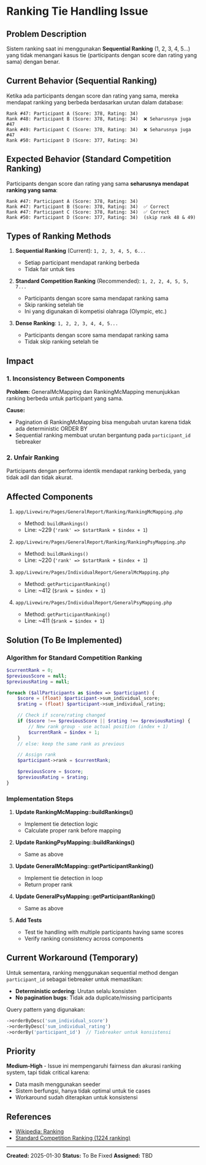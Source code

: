 # Ranking Tie Handling Issue

## Problem Description

Sistem ranking saat ini menggunakan **Sequential Ranking** (1, 2, 3, 4, 5...) yang tidak menangani kasus tie (participants dengan score dan rating yang sama) dengan benar.

## Current Behavior (Sequential Ranking)

Ketika ada participants dengan score dan rating yang sama, mereka mendapat ranking yang berbeda berdasarkan urutan dalam database:

```
Rank #47: Participant A (Score: 378, Rating: 34)
Rank #48: Participant B (Score: 378, Rating: 34)  ❌ Seharusnya juga #47
Rank #49: Participant C (Score: 378, Rating: 34)  ❌ Seharusnya juga #47
Rank #50: Participant D (Score: 377, Rating: 34)
```

## Expected Behavior (Standard Competition Ranking)

Participants dengan score dan rating yang sama **seharusnya mendapat ranking yang sama**:

```
Rank #47: Participant A (Score: 378, Rating: 34)
Rank #47: Participant B (Score: 378, Rating: 34)  ✅ Correct
Rank #47: Participant C (Score: 378, Rating: 34)  ✅ Correct
Rank #50: Participant D (Score: 377, Rating: 34)  (skip rank 48 & 49)
```

## Types of Ranking Methods

1. **Sequential Ranking** (Current): `1, 2, 3, 4, 5, 6...`
   - Setiap participant mendapat ranking berbeda
   - Tidak fair untuk ties

2. **Standard Competition Ranking** (Recommended): `1, 2, 2, 4, 5, 5, 7...`
   - Participants dengan score sama mendapat ranking sama
   - Skip ranking setelah tie
   - Ini yang digunakan di kompetisi olahraga (Olympic, etc.)

3. **Dense Ranking**: `1, 2, 2, 3, 4, 4, 5...`
   - Participants dengan score sama mendapat ranking sama
   - Tidak skip ranking setelah tie

## Impact

### 1. Inconsistency Between Components

**Problem:** GeneralMcMapping dan RankingMcMapping menunjukkan ranking berbeda untuk participant yang sama.

**Cause:**
- Pagination di RankingMcMapping bisa mengubah urutan karena tidak ada deterministic ORDER BY
- Sequential ranking membuat urutan bergantung pada `participant_id` tiebreaker

### 2. Unfair Ranking

Participants dengan performa identik mendapat ranking berbeda, yang tidak adil dan tidak akurat.

## Affected Components

1. `app/Livewire/Pages/GeneralReport/Ranking/RankingMcMapping.php`
   - Method: `buildRankings()`
   - Line: ~229 (`'rank' => $startRank + $index + 1`)

2. `app/Livewire/Pages/GeneralReport/Ranking/RankingPsyMapping.php`
   - Method: `buildRankings()`
   - Line: ~220 (`'rank' => $startRank + $index + 1`)

3. `app/Livewire/Pages/IndividualReport/GeneralMcMapping.php`
   - Method: `getParticipantRanking()`
   - Line: ~412 (`$rank = $index + 1`)

4. `app/Livewire/Pages/IndividualReport/GeneralPsyMapping.php`
   - Method: `getParticipantRanking()`
   - Line: ~411 (`$rank = $index + 1`)

## Solution (To Be Implemented)

### Algorithm for Standard Competition Ranking

```php
$currentRank = 0;
$previousScore = null;
$previousRating = null;

foreach ($allParticipants as $index => $participant) {
    $score = (float) $participant->sum_individual_score;
    $rating = (float) $participant->sum_individual_rating;

    // Check if score/rating changed
    if ($score !== $previousScore || $rating !== $previousRating) {
        // New rank group - use actual position (index + 1)
        $currentRank = $index + 1;
    }
    // else: keep the same rank as previous

    // Assign rank
    $participant->rank = $currentRank;

    $previousScore = $score;
    $previousRating = $rating;
}
```

### Implementation Steps

1. **Update RankingMcMapping::buildRankings()**
   - Implement tie detection logic
   - Calculate proper rank before mapping

2. **Update RankingPsyMapping::buildRankings()**
   - Same as above

3. **Update GeneralMcMapping::getParticipantRanking()**
   - Implement tie detection in loop
   - Return proper rank

4. **Update GeneralPsyMapping::getParticipantRanking()**
   - Same as above

5. **Add Tests**
   - Test tie handling with multiple participants having same scores
   - Verify ranking consistency across components

## Current Workaround (Temporary)

Untuk sementara, ranking menggunakan sequential method dengan `participant_id` sebagai tiebreaker untuk memastikan:
- **Deterministic ordering**: Urutan selalu konsisten
- **No pagination bugs**: Tidak ada duplicate/missing participants

Query pattern yang digunakan:
```php
->orderByDesc('sum_individual_score')
->orderByDesc('sum_individual_rating')
->orderBy('participant_id')  // Tiebreaker untuk konsistensi
```

## Priority

**Medium-High** - Issue ini mempengaruhi fairness dan akurasi ranking system, tapi tidak critical karena:
- Data masih menggunakan seeder
- Sistem berfungsi, hanya tidak optimal untuk tie cases
- Workaround sudah diterapkan untuk konsistensi

## References

- [Wikipedia: Ranking](https://en.wikipedia.org/wiki/Ranking)
- [Standard Competition Ranking (1224 ranking)](https://en.wikipedia.org/wiki/Ranking#Standard_competition_ranking_(%221224%22_ranking))

---

**Created:** 2025-01-30
**Status:** To Be Fixed
**Assigned:** TBD

